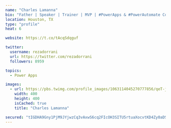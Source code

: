 ```yaml
---
name: "Charles Lamanna"
bio: "Father | Speaker | Trainer | MVP | #PowerApps & #PowerAutomate Community Super User | YouTuber Right-pointing triangle http://youtube.com/c/rezadorrani | Learn - Share - Clockwise rightwards and leftwards open circle arrows"
location: Houston, TX
type: "profile"
heat: 6

website: https://t.co/tAcqSdqguf

twitter:
  username: rezadorrani
  url: https://twitter.com/rezadorrani
  followers: 8959

topics:
  - Power Apps

images:
  - url: https://pbs.twimg.com/profile_images/1063114045270777856/qeT-jpWr_400x400.jpg
    width: 400
    height: 400
    isCached: true
    title: "Charles Lamanna"

secured: "tIGDHA9Gny1PjM9JYjwzCq3vAxwS6cq2FIcOH3SITU5rtuaXocvtKD4Zy0aDSy+EQHbNSaqXIunfbXDBhw7jgSeA0sTmvrMzWFSnw/r+TDSvohTFs3ptQF7hAMib1dAydFhQ1MAPyu1MOrIetWh/xe6AK+IFZq797D/nxTAoMFmaq+PK9/CQtbE7Hqk2flDmhYnrlir72WRH88qscKMD+VdxLQV5KvTEML1fpX36K97hx3S1g2sog9mT7oWOU0W1YGFJ6IpvVJG8JZgWOWEgr5TnkpXjjQNkvPawuxNBaMuntU+OllcjJFih9J6jAom+lEErZcN91ADC/LyaidDrjxvli84IxuN92naGzCxRKE8hI4mmx2ZN9D8+hI+DqYrKfI+tXXP10TT78Lm94m9Z+Qwqswdwv4qXrTbb7Oy7Fio=;sBEkFXk1T14vTFyYhWSbgA=="
---
```


